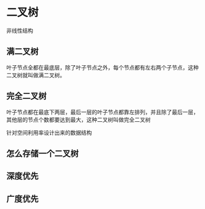 # 二叉树

非线性结构

## 满二叉树

叶子节点全都在最底层，除了叶子节点之外，每个节点都有左右两个子节点，这种二叉树就叫做满二叉树。

## 完全二叉树

叶子节点都在最底下两层，最后一层的叶子节点都靠左排列，并且除了最后一层，其他层的节点个数都要达到最大，这种二叉树叫做完全二叉树

针对空间利用率设计出来的数据结构

## 怎么存储一个二叉树


## 深度优先


## 广度优先